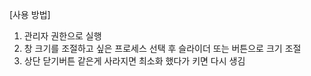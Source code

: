 [사용 방법]

1. 관리자 권한으로 실행
2. 창 크기를 조절하고 싶은 프로세스 선택 후 슬라이더 또는 버튼으로 크기 조절
3. 상단 닫기버튼 같은게 사라지면 최소화 했다가 키면 다시 생김